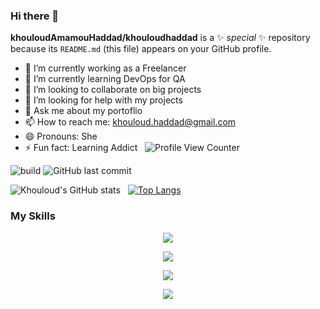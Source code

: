 ### Hi there 👋


**khouloudAmamouHaddad/khouloudhaddad** is a ✨ _special_ ✨ repository because its `README.md` (this file) appears on your GitHub profile.

- 🔭 I’m currently working as a Freelancer
- 🌱 I’m currently learning DevOps for QA
- 👯 I’m looking to collaborate on big projects
- 🤔 I’m looking for help with my projects
- 💬 Ask me about my portoflio
- 📫 How to reach me: khouloud.haddad@gmail.com
- 😄 Pronouns: She
- ⚡ Fun fact: Learning Addict &nbsp;&nbsp;![Profile View Counter](https://komarev.com/ghpvc/?username=khouloudhaddad)

![build](https://github.com/mopig/mopig/workflows/build/badge.svg)
![GitHub last commit](https://img.shields.io/github/last-commit/khouloudhaddad/khouloudhaddad)

![Khouloud's GitHub stats](https://github-readme-stats.vercel.app/api?username=khouloudhaddad&show_icons=true&theme=algolia) &nbsp;
[![Top Langs](https://github-readme-stats.vercel.app/api/top-langs/?username=khouloudhaddad&theme=algolia)](https://github.com/anuraghazra/github-readme-stats)

<h3>My Skills</h3>

<p align="center">
  <a href="https://skillicons.dev">
    <img src="https://skillicons.dev/icons?i=git,vue,html,docker,angular,laravel,wordpress,php,nodejs,scss,dart,java,flutter,c#" />
  </a>
</p>

<p align="center">
  <img alig src="https://github-profile-trophy.vercel.app/?username=khouloudhaddad&column=6&rank=SSS,SS,S,AAA,AA,A,B,C" />
</p>

<p align="center">
  <a href="https://khouloudhaddad.vercel.app/api/now-playing">
    <img src="https://khouloudhaddad.vercel.app/api/now-playing">
  </a>
</p>

<p align="center">
  <img src="https://khouloudhaddad.vercel.app/api/top-played">
</p>

